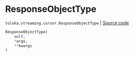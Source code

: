 # ResponseObjectType
`toloka.streaming.cursor.ResponseObjectType` | [Source code](https://github.com/Toloka/toloka-kit/blob/v1.2.1/src/streaming/cursor.py#L42)

```python
ResponseObjectType(
    self,
    *args,
    **kwargs
)
```

